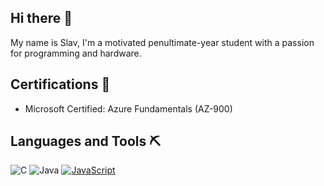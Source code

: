 ## Hi there 👋
My name is Slav, I'm a motivated penultimate-year student with a passion for programming and hardware. 

## Certifications 📜

- Microsoft Certified: Azure Fundamentals (AZ-900)

## Languages and Tools ⛏️

![C](https://img.shields.io/badge/c-%2300599C.svg?style=for-the-badge&logo=c&logoColor=white) ![Java](https://img.shields.io/badge/java-%23ED8B00.svg?style=for-the-badge&logo=openjdk&logoColor=white) 	[![JavaScript](https://img.shields.io/badge/javascript-%23323330.svg?style=for-the-badge&logo=javascript&logoColor=%23F7DF1E)
](https://img.shields.io/badge/logo-javascript-blue?logo=javascript)
